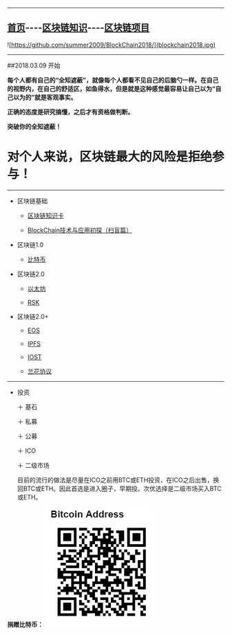 -------


[首页](https://summer2009.github.io/BlockChain2018/)----[区块链知识](https://summer2009.github.io/BlockChain2018/)----[区块链项目](https://summer2009.github.io/BlockChain2018/)
----

![https://github.com/summer2009/BlockChain2018/](blockchain2018.jpg) 

--------------

##2018.03.09 开始

**每个人都有自己的“全知遮蔽”，就像每个人都看不见自己的后脑勺一样。在自己的视野内，在自己的舒适区，如鱼得水，但是就是这种感觉最容易让自己以为“自己以为的”就是客观事实。**

**正确的态度是研究搞懂，之后才有资格做判断。**

**突破你的全知遮蔽！**

# 对个人来说，区块链最大的风险是拒绝参与！ #

----

+ 区块链基础

    + [区块链知识卡](bc_card.md)
    
    + [BlockChain技术与应用初探（扫盲篇）](https://www.daijiale.cn/%e5%8c%ba%e5%9d%97%e9%93%be/%e3%80%90%e5%8c%ba%e5%9d%97%e9%93%be%e3%80%91%e5%8c%ba%e5%9d%97%e9%93%be%e6%8a%80%e6%9c%af%e4%b8%8e%e5%ba%94%e7%94%a8%e5%88%9d%e6%8e%a2%ef%bc%88%e6%89%ab%e7%9b%b2%e7%af%87%ef%bc%89.html)

+ 区块链1.0

    + [比特币](http://www.bitcoin.org)
    
+ 区块链2.0

    + [以太坊](http://www.ethfans.org)
    
    + [RSK](/rsk/readme.md)

+ 区块链2.0+

    + [EOS](http://www.eos.org)

    + [IPFS](/ipfs/README.MD)
    
    + [IOST](/iost/readme.md)    
   
    + [兰花协议](/orchid/readme.md)

-----

+ 投资

    ＋ 基石
    
    ＋ 私募
    
    ＋ 公募
    
    ＋ ICO
    
    ＋ 二级市场
    
    目前的流行的做法是尽量在ICO之前用BTC或ETH投资，在ICO之后出售，换回BTC或ETH。因此首选是进入圈子，早期投。次优选择是二级市场买入BTC或ETH。

**捐赠比特币：**![捐赠](denote_btc.jpg)
